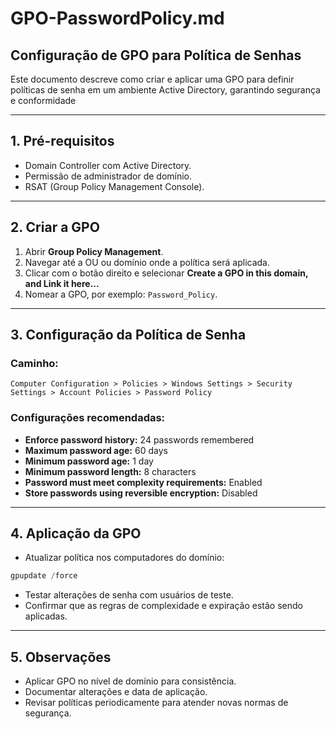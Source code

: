 # GPO-PasswordPolicy.md

## Configuração de GPO para Política de Senhas

Este documento descreve como criar e aplicar uma GPO para definir políticas de senha em um ambiente Active Directory, garantindo segurança e conformidade

---

## 1. Pré-requisitos

- Domain Controller com Active Directory.
- Permissão de administrador de domínio.
- RSAT (Group Policy Management Console).

---

## 2. Criar a GPO

1. Abrir **Group Policy Management**.
2. Navegar até a OU ou domínio onde a política será aplicada.
3. Clicar com o botão direito e selecionar **Create a GPO in this domain, and Link it here...**
4. Nomear a GPO, por exemplo: `Password_Policy`.

---

## 3. Configuração da Política de Senha

### Caminho:

```
Computer Configuration > Policies > Windows Settings > Security Settings > Account Policies > Password Policy
```

### Configurações recomendadas:

- **Enforce password history:** 24 passwords remembered
- **Maximum password age:** 60 days
- **Minimum password age:** 1 day
- **Minimum password length:** 8 characters
- **Password must meet complexity requirements:** Enabled
- **Store passwords using reversible encryption:** Disabled

---

## 4. Aplicação da GPO

- Atualizar política nos computadores do domínio:

```powershell
gpupdate /force
```

- Testar alterações de senha com usuários de teste.
- Confirmar que as regras de complexidade e expiração estão sendo aplicadas.

---

## 5. Observações

- Aplicar GPO no nível de domínio para consistência.
- Documentar alterações e data de aplicação.
- Revisar políticas periodicamente para atender novas normas de segurança.